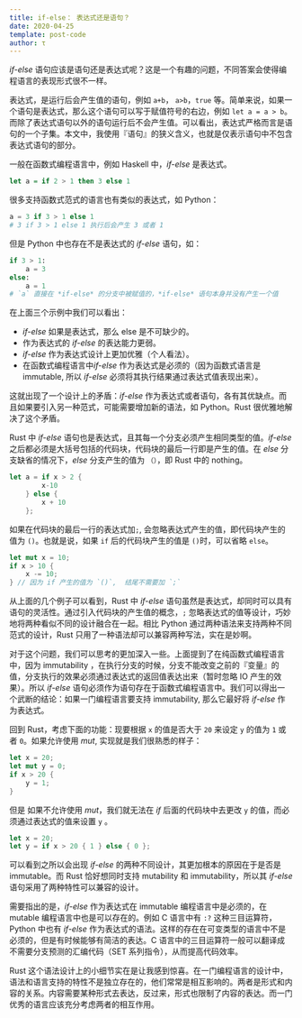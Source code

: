 ```yaml
---
title: if-else： 表达式还是语句？
date: 2020-04-25
template: post-code
author: τ
---
```


*if-else* 语句应该是语句还是表达式呢？这是一个有趣的问题，不同答案会使得编程语言的表现形式很不一样。

表达式，是运行后会产生值的语句，例如 `a+b`， `a>b`，`true` 等。简单来说，如果一个语句是表达式，那么这个语句可以写于赋值符号的右边，例如 `let a = a > b`。而除了表达式语句以外的语句运行后不会产生值。可以看出，表达式严格而言是语句的一个子集。本文中，我使用『语句』的狭义含义，也就是仅表示语句中不包含表达式语句的部分。

一般在函数式编程语言中，例如 Haskell 中，*if-else* 是表达式。

```haskell
let a = if 2 > 1 then 3 else 1
```

很多支持函数式范式的语言也有类似的表达式，如 Python：

```python
a = 3 if 3 > 1 else 1
# 3 if 3 > 1 else 1 执行后会产生 3 或者 1
```

但是 Python 中也存在不是表达式的 *if-else* 语句，如：

```python
if 3 > 1:
	a = 3
else:
	a = 1
# `a` 直接在 *if-else* 的分支中被赋值的，*if-else* 语句本身并没有产生一个值
```

在上面三个示例中我们可以看出：

- *if-else* 如果是表达式，那么 else 是不可缺少的。
- 作为表达式的 *if-else* 的表达能力更弱。
- *if-else* 作为表达式设计上更加优雅（个人看法）。
- 在函数式编程语言中*if-else* 作为表达式是必须的（因为函数式语言是 immutable, 所以 *if-else* 必须将其执行结果通过表达式值表现出来）。

这就出现了一个设计上的矛盾：*if-else* 作为表达式或者语句，各有其优缺点。而且如果要引入另一种范式，可能需要增加新的语法，如 Python。Rust 很优雅地解决了这个矛盾。

Rust 中 *if-else* 语句也是表达式，且其每一个分支必须产生相同类型的值。*if-else* 之后都必须是大括号包括的代码块，代码块的最后一行即是产生的值。在 *else* 分支缺省的情况下，*else* 分支产生的值为 `（）`，即 Rust 中的 nothing。

```rust
let a = if x > 2 {
        x-10
    } else {
        x + 10
    };
```

如果在代码块的最后一行的表达式加`;`, 会忽略表达式产生的值，即代码块产生的值为 `()`。也就是说，如果 `if` 后的代码块产生的值是 `()`时，可以省略 `else`。

```rust
let mut x = 10;
if x > 10 {
    x -= 10;
} // 因为 if 产生的值为 `()`,  结尾不需要加 `;`
```

从上面的几个例子可以看到，Rust 中 *if-else* 语句虽然是表达式，却同时可以具有语句的灵活性。通过引入代码块的产生值的概念，`;` 忽略表达式的值等设计，巧妙地将两种看似不同的设计融合在一起。相比 Python 通过两种语法来支持两种不同范式的设计，Rust 只用了一种语法却可以兼容两种写法，实在是妙啊。

对于这个问题，我们可以思考的更加深入一些。上面提到了在纯函数式编程语言中，因为 immutability ，在执行分支的时候，分支不能改变之前的『变量』的值，分支执行的效果必须通过表达式的返回值表达出来（暂时忽略 IO 产生的效果）。所以 *if-else* 语句必须作为语句存在于函数式编程语言中。我们可以得出一个武断的结论：如果一门编程语言要支持 immutability, 那么它最好将 *if-else* 作为表达式。

回到 Rust，考虑下面的功能：现要根据 `x` 的值是否大于 `20` 来设定 `y` 的值为 `1` 或者 `0`。如果允许使用 *mut*, 实现就是我们很熟悉的样子：

```rust
let x = 20;
let mut y = 0;
if x > 20 {
	y = 1;
}
```

但是 如果不允许使用 *mut*，我们就无法在 *if* 后面的代码块中去更改 `y` 的值，而必须通过表达式的值来设置 `y` 。

```rust
let x = 20;
let y = if x > 20 { 1 } else { 0 };
```

可以看到之所以会出现 *if-else* 的两种不同设计，其更加根本的原因在于是否是 immutable。而 Rust 恰好想同时支持 mutability 和 immutability，所以其 *if-else* 语句采用了两种特性可以兼容的设计。

需要指出的是，*if-else* 作为表达式在 immutable 编程语言中是必须的，在 mutable 编程语言中也是可以存在的。例如 C 语言中有 `:?` 这种三目运算符，Python 中也有 *if-else* 作为表达式的语法。这样的存在在可变类型的语言中不是必须的，但是有时候能够有简洁的表达。C 语言中的三目运算符一般可以翻译成不需要分支预测的汇编代码（SET 系列指令），从而提高代码效率。

Rust 这个语法设计上的小细节实在是让我感到惊喜。在一门编程语言的设计中，语法和语言支持的特性不是独立存在的，他们常常是相互影响的。两者是形式和内容的关系。内容需要某种形式去表达，反过来，形式也限制了内容的表达。而一门优秀的语言应该充分考虑两者的相互作用。
